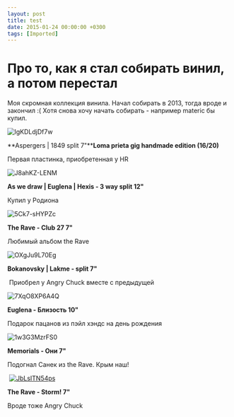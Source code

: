 ```yaml
---
layout: post
title: test
date: 2015-01-24 00:00:00 +0300
tags: [Imported]
---
```

# Про то, как я стал собирать винил, а потом перестал

Моя скромная коллекция винила. Начал собирать в 2013, тогда вроде и закончил :(
Хотя снова хочу начать собирать - например materic бы купил.

![IgKDLdjDf7w](https://vlaim.s3.amazonaws.com/uploads/2015/01/IgKDLdjDf7w.jpg)

**Aspergers | 1849 split 7"****Loma prieta gig handmade edition (16/20)**

Первая пластинка, приобретенная у HR

![J8ahKZ-LENM](https://vlaim.s3.amazonaws.com/uploads/2015/01/J8ahKZ-LENM.jpg)

**As we draw | Euglena | Hexis - 3 way split 12"**

Купил у Родиона

![5Ck7-sHYPZc](https://vlaim.s3.amazonaws.com/uploads/2015/01/5Ck7-sHYPZc.jpg)

**The Rave - Club 27 7"**

Любимый альбом the Rave

![OXgJu9L70Eg](https://vlaim.s3.amazonaws.com/uploads/2015/01/OXgJu9L70Eg.jpg)

**Bokanovsky | Lakme - split 7"**

 Приобрел у Angry Chuck вместе с предыдущей

![7XqO8XP6A4Q](https://vlaim.s3.amazonaws.com/uploads/2015/01/7XqO8XP6A4Q.jpg)

**Euglena - Близость 10"**

Подарок пацанов из пэйл хэндс на день рождения

![1w3G3MzrFS0](https://vlaim.s3.amazonaws.com/uploads/2015/01/1w3G3MzrFS0.jpg)   

**Memorials - Они 7"**

Подогнал Санек из the Rave. Крым наш!

 [![JbLsITN54ps](https://vlaim.s3.amazonaws.com/uploads/2015/01/JbLsITN54ps.jpg)](https://vlaim.s3.amazonaws.com/uploads/2015/01/JbLsITN54ps.jpg)

**The Rave - Storm! 7"**

Вроде тоже Angry Chuck